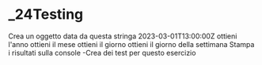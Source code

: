 # _24Testing

Crea un oggetto data da questa stringa 2023-03-01T13:00:00Z
ottieni l'anno
ottieni il mese
ottieni il giorno
ottieni il giorno della settimana
Stampa i risultati sulla console -Crea dei test per questo esercizio
